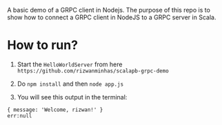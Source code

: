 A basic demo of a GRPC client in Nodejs. The purpose of this repo is to show how to connect a GRPC client in NodeJS to a GRPC server in Scala.

# How to run?

1. Start the `HelloWorldServer` from here `https://github.com/rizwanminhas/scalapb-grpc-demo`

2. Do `npm install` and then `node app.js`

3. You will see this output in the terminal:
```
{ message: 'Welcome, rizwan!' }
err:null
```

